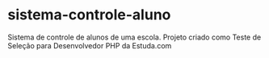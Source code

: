 # sistema-controle-aluno
 Sistema de controle de alunos de uma escola. Projeto criado como Teste de Seleção para Desenvolvedor PHP da Estuda.com
